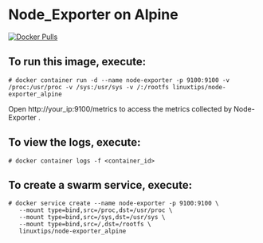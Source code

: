 # Node_Exporter on Alpine 

[![Docker Pulls](https://img.shields.io/docker/pulls/linuxtips/node-exporter_alpine.svg)](https://cloud.docker.com/u/linuxtips/repository/docker/linuxtips/node-exporter_alpine/)

## To run this image, execute:
```
# docker container run -d --name node-exporter -p 9100:9100 -v /proc:/usr/proc -v /sys:/usr/sys -v /:/rootfs linuxtips/node-exporter_alpine
```

Open http://your_ip:9100/metrics to access the metrics collected by Node-Exporter .

## To view the logs, execute:
```
# docker container logs -f <container_id>
```

## To create a swarm service, execute:
```
# docker service create --name node-exporter -p 9100:9100 \
   --mount type=bind,src=/proc,dst=/usr/proc \
   --mount type=bind,src=/sys,dst=/usr/sys \
   --mount type=bind,src=/,dst=/rootfs \
   linuxtips/node-exporter_alpine
```
